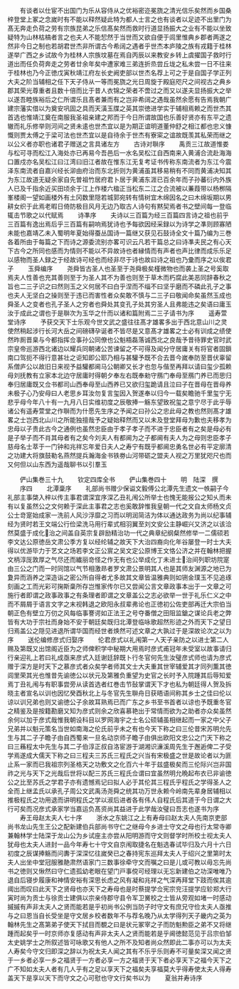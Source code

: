<!-- { "loadSidebar": true } -->
　　有谈者以仕宦不出国门为乐从容侍从之优裕密迩冕旒之清光信乐矣然而乡国桑梓登堂上冢之念嵗时有不能以释然疑此特为都人士言之也有谈者以足迹不出里门为髙无奔走负荷之劳有宗族昆弟之乐信髙矣然而救时行道显扬振大之业有不能以坐致疑特为山林枯槁者言之也夫人不能恝然于当世而又欲自便于闾里惟典乡郡者两遂之然非今日之制也若胡君世杰非所谓古今希阔之遇者乎世杰本庐陵之族有戎籍于桂林遂举广西之乡试故今为桂林人宗族坟墓在焉自丙辰以来教安乡转上虞擢国子救时行道出而任负荷奔走之劳者廿余年矣中遭家难三弟连折烝尝丘垅之私未尝一日不往来于桂林也乃今正徳戊寅秋靖江府左长史阙吏部以世杰名荐上可之于是自国子学正列大夫之阶当辅相之任下天子侍从一等而冕旒之光日周旋于殿庭咫尺之间视古之典乡郡其荣光尊重者且数十倍而比于昔人衣锦之荣者不啻过之而又以遂夫显扬振大之举以遂吾睦族裕后之仁所谓乐且髙者兼而有之岂非希阔之遇哉虽然余愿有告焉我朝广建宗藩实借以为奠安巩固之具而天潢玉牒之英其崇徳进学实于辅相焉赖之而世杰其首选也惟靖江奠在南服我圣祖亲建之邦而于今日所谓故国也乐善好贤亦有东平之遗辙而礼乐修举则河间之贤未逺也世杰宜以是为期正谊明道董仲舒之相江都也忠义慷慨则贾太傅之于梁可法也世杰宜以是自待余于世杰有寮寀之谊故既羡其私荣而继之以公义者亦职也诸君子赠送之言具诸左方
　　古诗对聨序
　　禹贡三江故道惟娄与松可寻而松江入海处亦已再易今吾邑后一水名吴松江自西南来入黄浦合流赴海海口置戍亦名吴松江曰江湾曰旧江者故在惟东江无复考证书传称东南流者为东江今震泽东南流者自嘉兴经长泖由府治而东北折则为黄浦虽其移易稍有不同而黄浦决知其为东江故道无疑余家自先曽祖竹居府君卜居于黄浦东涯已百余年而子孙蕃衍内外族人已及千指余近买田顷余于江上作楼六楹正当松东二江之合流被以蒹葭带以杨栁隔峯楼阁一望如画楼外有土冈数里隠若城郭宛转有情树宜木绵因名之曰木绵坂期以男耕女织于此焉老暇日倚防极目风月无边乃取古人诗句有黙契焉者书之壁间每一登临辄击节歌之以代赋焉
　　诗凖序
　　夫诗以三百篇为经三百篇四言诗之祖也前乎三百篇有逸出焉后乎三百篇有嗣响焉犹诗也予每欲因经采録以为诗学之凖则顾寡陋未能也嘉靖乙未入蜀明年夏始得蚕丛国诗一篇继又获见石鼓诗全文十篇乃编为三巻各着所由于每篇之下而诗之源委流别亦畧可识云凡若干篇总之曰诗凖夫民之有心天下古今之所同也感而为情则不能以不异故诗也者縁情而有声者也声比律而成乐乐足以感物而圣人録之于经故诗可经也而经非尽于诗也故曰诗之祖也乃彚而序之以俟君子
　　玉舜编序
　　尧舜皆古圣人也圣至于尧舜极矣槿微物也而袭上圣之号奚取焉夫人性善也充其善则至于为圣人其不为善也则至于草木而朽腐此美恶同辞春秋之旨也二三子识之曰然则玉之义何居不曰白乎涅而不缁不曰坚乎磨而不磷此孔子之事也夫人无坚白之操则至于违已而害性者众矣敢不慎与二三子曰敬闻命矣虽然玉成也舜圣人之变者也孔子圣人之穷者也舜处其变孔子处其穷圣人且弗能违之矣语曰庸玉汝于成此之谓也于是聨次为玉华之什而以诸和篇附焉二三子请书为序
　　遥寿萱堂诗序
　　予获交天下士乐观今世文武之盛往往髙才雄畧多出于西北意山川之灵使然稍起涉行长河大岳之间磅礴孕诞者不皆尽是又意髙才雄畧之士必有训成之绩使然昨厠晋臬与今都指挥佥事孙公同僚也公魁梧磊落诚西北之良哉予昔待罪史官时武宗皇帝巡游西北诸边以耀兵同朝诸公苦谏留之不可得及闻分守居庸关有将官者固鎻南口驾扼不得行意甚壮之讵知即公耶乃相与甚驩予既不合去晋今嵗奉防至晋伏辜留系僧庐公以故旧日来视予益驩都阃马公朝卿又长才也忽与偕至再拜以请曰玺少孤赖母刘抚教有立家本北边守居庸时得朝夕奉左右既奉勑守鴈门奉母至鴈门养已而思归奉归居庸既又佥书都司山西奉母至山西养已又欲归玺跪请且泣曰子在晋母在晋母养未极子心乃安母曰人老思乡耳汝勿复言玺因入贺遂奉以归今一载矣瞻驰千里玺宁无悲乎母今年八十有一九月八日实维初度之辰敬捧一觞东望致祝玺之意宁尽于此乎辱诸公有遥寿萱堂之作聨而为什愿先生序之予闻之曰孙公之忠此母之教也然则髙才雄畧之士岂西北山川之所能独擅哉予之疑始释然而又以未及登堂拜母为歉也夫移孝为忠母以子贵此古今之通例也虽然忠臣由于孝子孝子而不进于忠臣者有之矣是母必有是子举子而不肖其母者有之矣今刘夫人有都阃为之子都阃有夫人为之母则忠臣孝子慈母名士萃于一门钟和兆祥忘年爱日夫人之寿宁有既乎都阃忠勇名世必有平定廓清之功建大将旗鼓勒名燕然提兵瀚海金书铁劵山河带砺之盟夫人视之万里犹咫尺也而又何但以山东西为遥哉聊书以引羣玉




　　俨山集巻三十九
　　钦定四库全书
　　俨山集巻四十
　　明　陆深　撰
　　序四
　　北潭稾序
　　礼部尚书赠少保谥文毅傅公北潭先生遗文一帙嗣子今礼部主事棨入梓以传主事君谓深宜序深乙丑礼闱公所举士也愧无能报公之知乆而未有以复虽然公之文何赖于深此主事君之志也奚敢辞惟我皇朝一代之文自太师杨文贞公士竒寔始成家一洗前人风沙浮靡之习而以明润简洁为体以通达政务为尚以纪事辅经为贤时若王文端公行俭梁洗马用行辈式相羽翼至刘文安公主静崛兴又济之以该洽然莫盛于成化治之间盖自英宗复辟励精治功一代之典章纪纲粲然修举一二儒硕若李文达公原徳岳文肃公季方复以经纶辅之故天下大治四裔向化年谷屡登一时士大夫得以优游毕力于艺文之场若李文正公賔之吴文定公原博王文恪公济之并在翰林把握文柄淳厐敦厚之气尽还而纎丽竒怪之作无有也公举成化丁未进士治间列职坊院寔由三公之门而一时同馆以气节相激昻者罗文肃公景明其人也是其师友渊源之地已为夐异而涵养之深造诣之密公所自得者尤多故其文章皆温雅典则如铏金璞玉不见追琢刻画之工而光彩可掬斯稾所存岂惟家传尔已又尝闻公言文章政事本出于一文章之可施行者即谓之政事政事之有条理者即谓之文章盖公之志必欲举一世于礼乐仁义之中而不屑屑于语言文字之末视韩退之欧阳永叔辈弗论也正徳初公佐吏部再迁大宗伯当朝正色有壁立万仞之风每临事謇谔如正法王之号夺番僧之田阻监鎗之谋论兵老之弊皆有大功于宗社而身始不安于朝廷矣既归北潭登临咏歌超然形迹之外而天下之望日归焉盖公之隠见进退所谓华国而经世者焕然可述文章之大孰过于是深故论次之以为序
　　送伦编修彦式归娶序
　　伦君彦式以礼闱第一人天子亲防之以进士第二人赐及第既又出馆阁近臣为之师俾积学中秘期大用焉时彦式甫冠年未受室以故事请归行亲迎礼上若曰礼成亟来彦式入廷谢廷辞既卜行冬官何先生汝璧彦式师也请为彦式赠于深方是时天下之慕彦式者众矣学者师其文士大夫重其世宰辅爱其才同列薫其徳闾里荣其光也惟昔先谕徳公以状元及第雅负重望为史官之长时予入院踵其后辱知爱焉丁丑礼闱与有职事尝旁从读首选者红巻击节鼔掌谓天下才也私为朝廷得人贺及拆晓主者宣名以训也因忆癸酉秋北上与冬官先生聨舟日获晤语间称其乡士之佳曰伦以谅以训兄弟也则又谕徳公子余故耳熟焉已而广东之乡书至书首者以谅也予既重冬官之精鉴及是按籍勘磨又知为彦式则余之欣喜慕艳出于常情而欲为之助者亦众矣虽然余何以加于彦式哉惟我朝设科目以罗网海宇之士名公硕辅虽相继起而一家之中父子兄弟并以魁元策名当世如南海之伦氏前乎未之有也今天下称之曰三伦昔宋苏明允先生与其二子子瞻子由自西蜀来一旦名动京师子瞻子由俱出欧阳文忠公之门天下称之曰三蘓程太中先生与其二子伯淳正叔自洛宦游于湖湘识濓溪周先生于邂逅俾二子受学焉遂成大儒天下称之曰三程夫三苏氏三程氏之兴当有宋极盛之世是故论者以为匪止系一家而已我祖宗列圣格天之功敷文之化百六十年于兹盛极矣而三伦际兴岂非国祚之光与天下之光哉后世将以配三苏氏三程氏佥谓曰宜虽然明允晩起布衣已非谕徳公之比至苏氏之学君子亦有遗憾焉记曰拟人必于其伦其三程氏乎程氏之学得圣人之全而上继孟氏以承孔子周公文武禹汤尧舜之统其功万世永赖今岭南先辈身居辅相以推极程氏之功用退而讲明程氏之学以淑后进者各有伟人自程氏后其道于今日谓之大行可矣而况彦式承家学当嘉运负髙资尚其益进于此学哉汝璧曰吾志也遂书为序
　　寿王母赵太夫人七十序
　　浙水之东姚江之上有寿母曰赵太夫人先南京吏部尚书龙山先生王公之配新建伯兵部尚书守仁之继母今乡进士守文之母也行太常寺卿兼翰林学士陆深于龙山公为乡试座主亦尝从阳明游而守文则督学时所校士视太夫人犹母也太夫人进封一品今年寿七十守文自京闱取捷名在魁选春试毕归及六月十六日初度之辰谋捧觞而问夀于深深忆往嵗癸已之春持宪东巡拜太夫人于绍兴之里第时太夫人出坐中堂冠服雅靘肃然语家门三数事徐牵守文而嘱之曰是儿或可教以毋忘先尚书之徳则又愀然曰守仁遗孤幼老眼在望门戸事傥可经理以无忘新建伯之功深唯唯乃退自后寝步履康和神情安裕有深思长虑之风有凝和兆祥之气深再拜堂下跂而俟其逾阈出而叹曰此天下之贤母也亦天下之寿母也是时蔡提学佥宪宗兖汪提学应轸郑大行寅时尚为贡士与徐贡士建俱以宗亲侍郡守县令军卫黉校之士皆从旁观如堵一时感动摵摵有声非太夫人之贤而能若是乎初尚书公例当防子时守文有庶兄守俭太夫人亟推与之曰恩当自长受坐是守文居乡校者数年不与荐名晚乃从太学得列天子畿内之英为翰林先生之髙第弟子使天下拭目而覩之曰是状元冢宰之子而防魁勲臣之弟不又将继踵而起矣乎一时京师亦复感动有声非太夫人之贤而能若是乎阃徳懿范见于吕宗伯邹太史姚学士之所叙述皆可咏歌又有他人之所不及知者尚众然即此二事亦可以为太夫人寿矣今守文归即深之辞以为祝太夫人闻之其有不乐乎乐则寿不可量矣深又闻之贤于一乡者必享一乡之福贤于一方者必享一方之福贤于天下者必享天下之福今天下之广不知如太夫人者有几人乎有之足以享天下之福矣夫享福莫大乎得寿使太夫人得寿盖天下是享以天下而守文之心可慰也守文行矣书以为
　　夏翁并寿诗序
